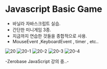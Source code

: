 # Javascript Basic Game

- 바닐라 자바스크립트 실습.
- 간단한 미니게임 3종. 
- 지금까지 연습한 것들을 종합적으로 사용. 
- MouseEvent ,KeyboardEvent , timer , etc.. 

![20](https://user-images.githubusercontent.com/110772094/212117298-9879f869-9d56-4d21-8ca8-b7af5f65ee4c.PNG)
![20-1](https://user-images.githubusercontent.com/110772094/212117319-aaee325b-bd7d-48db-a6d0-80495578e027.PNG)
![20-2](https://user-images.githubusercontent.com/110772094/212117343-47ec9d6b-5516-4168-9dfc-cae00c21c298.PNG)
![20-3](https://user-images.githubusercontent.com/110772094/212117380-e643f1c2-6540-42e8-a71f-cb10b37bc241.PNG)
![20-4](https://user-images.githubusercontent.com/110772094/212117406-ca8620ef-aa3d-4601-9c40-0727e4bd05dc.PNG)


-Zerobase JavaScript 강의 중..-
